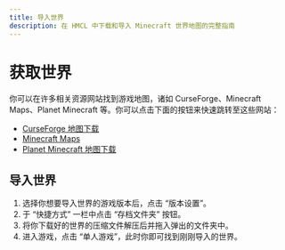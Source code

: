 ```yaml
---
title: 导入世界
description: 在 HMCL 中下载和导入 Minecraft 世界地图的完整指南
---
```


# 获取世界

你可以在许多相关资源网站找到游戏地图，诸如 CurseForge、Minecraft Maps、Planet Minecraft 等。你可以点击下面的按钮来快速跳转至这些网站：

- [CurseForge 地图下载](https://www.curseforge.com/minecraft/search?class=worlds)
- [Minecraft Maps](https://www.minecraftmaps.com/)
- [Planet Minecraft 地图下载](https://www.planetminecraft.com/projects/)

## 导入世界

1. 选择你想要导入世界的游戏版本后，点击 “版本设置”。
2. 于 “快捷方式” 一栏中点击 “存档文件夹” 按钮。
3. 将你下载好的世界的压缩文件解压后并拖入弹出的文件夹中。
4. 进入游戏，点击 “单人游戏”，此时你即可找到刚刚导入的世界。
